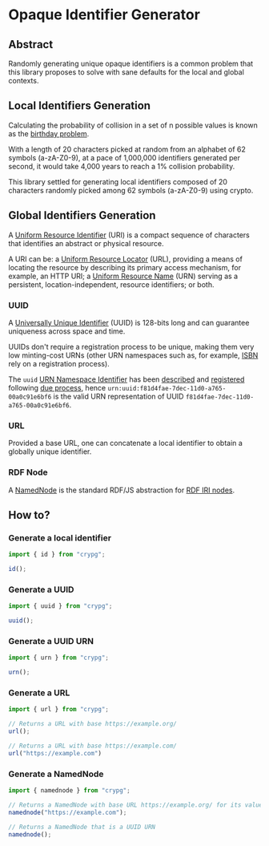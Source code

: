 # Opaque Identifier Generator

## Abstract

Randomly generating unique opaque identifiers is a common problem that this library proposes to solve with sane defaults for the local and global contexts.


## Local Identifiers Generation

Calculating the probability of collision in a set of n possible values is known as the [birthday problem](https://en.wikipedia.org/wiki/Birthday_problem).

With a length of 20 characters picked at random from an alphabet of 62 symbols (a-zA-Z0-9), at a pace of 1,000,000 identifiers generated per second, it would take 4,000 years to reach a 1% collision probability.

This library settled for generating local identifiers composed of 20 characters randomly picked among 62 symbols (a-zA-Z0-9) using crypto.


## Global Identifiers Generation

A [Uniform Resource Identifier](https://datatracker.ietf.org/doc/html/rfc3986) (URI) is a compact sequence of characters that identifies an abstract or physical resource.

A URI can be: a [Uniform Resource Locator](https://datatracker.ietf.org/doc/html/rfc1738) (URL), providing a means of locating the resource by describing its primary access mechanism, for example, an HTTP URI; a [Uniform Resource Name](https://datatracker.ietf.org/doc/html/rfc2141) (URN) serving as a persistent, location-independent, resource identifiers; or both.

### UUID

A [Universally Unique Identifier](https://datatracker.ietf.org/doc/html/rfc4122) (UUID) is 128-bits long and can guarantee uniqueness across space and time.

UUIDs don't require a registration process to be unique, making them very low minting-cost URNs (other URN namespaces such as, for example, [ISBN](https://datatracker.ietf.org/doc/html/rfc3187#section-5) rely on a registration process).

The `uuid` [URN Namespace Identifier](https://datatracker.ietf.org/doc/html/rfc2141#section-2) has been [described](https://datatracker.ietf.org/doc/html/rfc4122#section-3) and [registered](https://www.iana.org/assignments/urn-namespaces/urn-namespaces.xhtml) following [due process](https://datatracker.ietf.org/doc/html/rfc8141#section-6), hence `urn:uuid:f81d4fae-7dec-11d0-a765-00a0c91e6bf6` is the valid URN representation of UUID `f81d4fae-7dec-11d0-a765-00a0c91e6bf6`.


### URL

Provided a base URL, one can concatenate a local identifier to obtain a globally unique identifier.


### RDF Node

A [NamedNode](http://rdf.js.org/data-model-spec/#namednode-interface) is the standard RDF/JS abstraction for [RDF IRI nodes](https://www.w3.org/TR/rdf11-concepts/#section-IRIs).


## How to?

### Generate a local identifier

```javascript
import { id } from "crypg";

id();
```


### Generate a UUID

```javascript
import { uuid } from "crypg";

uuid();
```


### Generate a UUID URN

```javascript
import { urn } from "crypg";

urn();
```


### Generate a URL

```javascript
import { url } from "crypg";

// Returns a URL with base https://example.org/
url();

// Returns a URL with base https://example.com/
url("https://example.com")
```


### Generate a NamedNode

```javascript
import { namednode } from "crypg";

// Returns a NamedNode with base URL https://example.org/ for its value
namednode("https://example.com");

// Returns a NamedNode that is a UUID URN
namednode();
```
